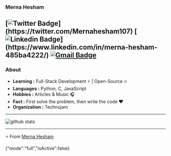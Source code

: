 ### Merna Hesham 
[![Twitter Badge](https://img.shields.io/badge/-MernaHesham10-1ca0f1?style=flat-square&logo=twitter&logoColor=white&link=[https://twitter.com/Mernahesham107](https://twitter.com/Mernahesham107)](https://twitter.com/Mernahesham107))](https://twitter.com/Mernahesham107)
[![Linkedin Badge](https://img.shields.io/badge/-MernaHesham-1ca0f1?style=flat-square&logo=Linkedin&logoColor=white&link=[https://www.linkedin.com/in/merna-hesham-485ba4222/](https://www.linkedin.com/in/merna-hesham-485ba4222/)](https://www.linkedin.com/in/merna-hesham-485ba4222/))](https://www.linkedin.com/in/merna-hesham-485ba4222/)
[![Gmail Badge](https://img.shields.io/badge/-mernahesham21010@gmail.com-c14438?style=flat-square&logo=Gmail&logoColor=white&link=mailto:mernahesham21010@gmail.com)](mailto:mernahesham21010@gmail.com)
---------------------------------------------------------------------------------------------------------------------------------------------------------------------------------
### About

-  **Learning :** Full-Stack Development :zap: | Open-Source :fire:	
-  **Languages :** Python, C, JavaScript
-  **Hobbies :** Articles & Music :headphones:
-  **Fact :** First solve the problem, then write the code :heart: 
-  **Organization :** Technojam

---------------------------------------------------------------------------------------------------------------------------------------------------------------------------------

![github stats](https://github-readme-stats.vercel.app/api?username=Isha2103&show_icons=true)

---------------------------------------------------------------------------------------------------------------------------------------------------------------------------------


⭐️ From [Merna Hesham](https://github.com/Isha2103)

{"mode":"full","isActive":false}
